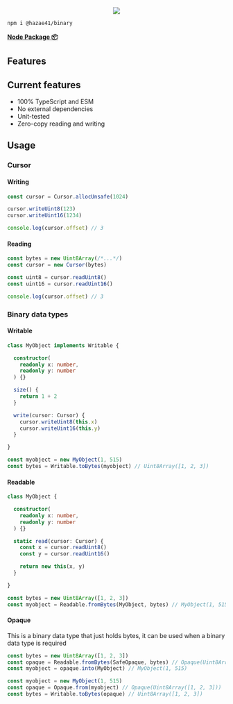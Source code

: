 <div align="center">
<img src="https://user-images.githubusercontent.com/4405263/219944821-62f41f78-522b-4d10-92fb-923ae6c36602.png" />
</div>

```bash
npm i @hazae41/binary
```

[**Node Package 📦**](https://www.npmjs.com/package/@hazae41/binary)

## Features

## Current features
- 100% TypeScript and ESM
- No external dependencies
- Unit-tested
- Zero-copy reading and writing

## Usage

### Cursor

#### Writing

```typescript
const cursor = Cursor.allocUnsafe(1024)

cursor.writeUint8(123)
cursor.writeUint16(1234)

console.log(cursor.offset) // 3
```

#### Reading

```typescript
const bytes = new Uint8Array(/*...*/)
const cursor = new Cursor(bytes)

const uint8 = cursor.readUint8()
const uint16 = cursor.readUint16()

console.log(cursor.offset) // 3
```

### Binary data types

#### Writable

```typescript
class MyObject implements Writable {

  constructor(
    readonly x: number,
    readonly y: number
  ) {}

  size() {
    return 1 + 2
  }

  write(cursor: Cursor) {
    cursor.writeUint8(this.x)
    cursor.writeUint16(this.y)
  }

}
```

```typescript
const myobject = new MyObject(1, 515)
const bytes = Writable.toBytes(myobject) // Uint8Array([1, 2, 3])
```

#### Readable

```typescript
class MyObject {

  constructor(
    readonly x: number,
    readonly y: number
  ) {}

  static read(cursor: Cursor) {
    const x = cursor.readUint8()
    const y = cursor.readUint16()

    return new this(x, y)
  }

}
```

```typescript
const bytes = new Uint8Array([1, 2, 3])
const myobject = Readable.fromBytes(MyObject, bytes) // MyObject(1, 515)
```

#### Opaque

This is a binary data type that just holds bytes, it can be used when a binary data type is required

```typescript
const bytes = new Uint8Array([1, 2, 3])
const opaque = Readable.fromBytes(SafeOpaque, bytes) // Opaque(Uint8Array([1, 2, 3]))
const myobject = opaque.into(MyObject) // MyObject(1, 515)
```

```typescript
const myobject = new MyObject(1, 515)
const opaque = Opaque.from(myobject) // Opaque(Uint8Array([1, 2, 3]))
const bytes = Writable.toBytes(opaque) // Uint8Array([1, 2, 3])
```
